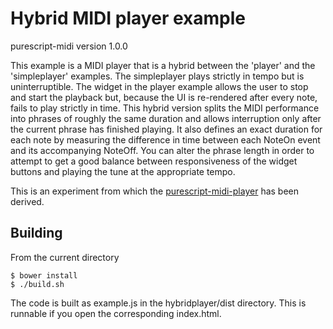 Hybrid MIDI player example
==========================

purescript-midi version 1.0.0

This example is a MIDI player that is a hybrid between the 'player' and the 'simpleplayer' examples.  The simpleplayer
plays strictly in tempo but is uninterruptible. The widget in the player example allows the user to stop and start the playback but,
because the UI is re-rendered after every note, fails to play strictly in time.  This hybrid version splits the MIDI performance
into phrases of roughly the same duration and allows interruption only after the current phrase has finished playing. It also
defines an exact duration for each note by measuring the difference in time between each NoteOn event and its accompanying
NoteOff. You can alter the phrase length in order to attempt to get a good balance between responsiveness of the widget buttons
and playing the tune at the appropriate tempo.

This is an experiment from which the [purescript-midi-player](https://github.com/newlandsvalley/purescript-midi-player) has been derived.

Building
--------

From the current directory

    $ bower install
    $ ./build.sh

The code is built as example.js in the hybridplayer/dist directory. This is runnable if you open the corresponding index.html.
